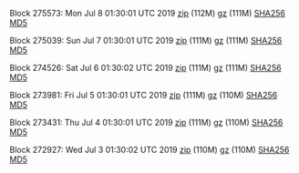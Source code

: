Block 275573: Mon Jul  8 01:30:01 UTC 2019 [zip](https://files.01coin.io/mainnet/2019-07-08/bootstrap.dat.zip) (112M) [gz](https://files.01coin.io/mainnet/2019-07-08/bootstrap.dat.tar.gz) (111M) [SHA256](https://files.01coin.io/mainnet/2019-07-08/sha256.txt) [MD5](https://files.01coin.io/mainnet/2019-07-08/md5.txt)

Block 275039: Sun Jul  7 01:30:01 UTC 2019 [zip](https://files.01coin.io/mainnet/2019-07-07/bootstrap.dat.zip) (111M) [gz](https://files.01coin.io/mainnet/2019-07-07/bootstrap.dat.tar.gz) (111M) [SHA256](https://files.01coin.io/mainnet/2019-07-07/sha256.txt) [MD5](https://files.01coin.io/mainnet/2019-07-07/md5.txt)

Block 274526: Sat Jul  6 01:30:02 UTC 2019 [zip](https://files.01coin.io/mainnet/2019-07-06/bootstrap.dat.zip) (111M) [gz](https://files.01coin.io/mainnet/2019-07-06/bootstrap.dat.tar.gz) (111M) [SHA256](https://files.01coin.io/mainnet/2019-07-06/sha256.txt) [MD5](https://files.01coin.io/mainnet/2019-07-06/md5.txt)

Block 273981: Fri Jul  5 01:30:01 UTC 2019 [zip](https://files.01coin.io/mainnet/2019-07-05/bootstrap.dat.zip) (111M) [gz](https://files.01coin.io/mainnet/2019-07-05/bootstrap.dat.tar.gz) (110M) [SHA256](https://files.01coin.io/mainnet/2019-07-05/sha256.txt) [MD5](https://files.01coin.io/mainnet/2019-07-05/md5.txt)

Block 273431: Thu Jul  4 01:30:01 UTC 2019 [zip](https://files.01coin.io/mainnet/2019-07-04/bootstrap.dat.zip) (111M) [gz](https://files.01coin.io/mainnet/2019-07-04/bootstrap.dat.tar.gz) (110M) [SHA256](https://files.01coin.io/mainnet/2019-07-04/sha256.txt) [MD5](https://files.01coin.io/mainnet/2019-07-04/md5.txt)

Block 272927: Wed Jul  3 01:30:02 UTC 2019 [zip](https://files.01coin.io/mainnet/2019-07-03/bootstrap.dat.zip) (110M) [gz](https://files.01coin.io/mainnet/2019-07-03/bootstrap.dat.tar.gz) (110M) [SHA256](https://files.01coin.io/mainnet/2019-07-03/sha256.txt) [MD5](https://files.01coin.io/mainnet/2019-07-03/md5.txt)
